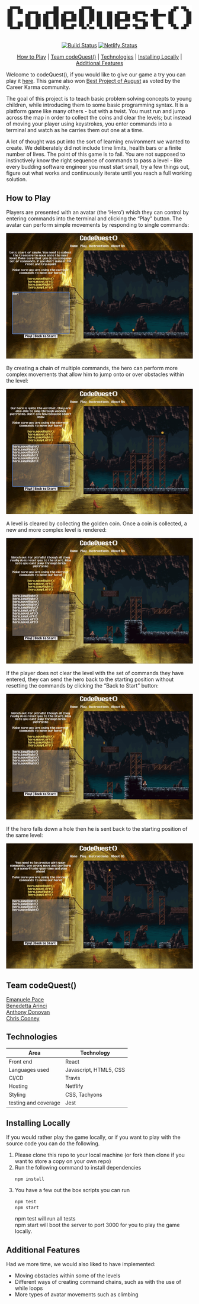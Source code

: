 <div align="center">
<img src="./public/codequest_title.png" width="500px">
<br><br>

[![Build Status](https://travis-ci.com/ChrisCooney05/codeQuest.svg?branch=master)](https://travis-ci.com/ChrisCooney05/codeQuest)
[![Netlify Status](https://api.netlify.com/api/v1/badges/e2dd292d-0968-4564-b990-02ce06425514/deploy-status)](https://app.netlify.com/sites/lets-codequest/deploys)

[How to Play](#how-to-play) | [Team codeQuest()](<#Team-codeQuest()>) | [Technologies](#technologies) | [Installing Locally](#installing-locally) | [Additional Features](#additional-features)

</div>

Welcome to codeQuest(), if you would like to give our game a try you can play it [here](https://lets-codequest.netlify.app/). This game also won [Best Project of August](https://careerkarma.com/discussions/projects/codequest-174/) as voted by the Career Karma community.

The goal of this project is to teach basic problem solving concepts to young children, while introducing them to some basic programming syntax. It is a platform game like many others - but with a twist. You must run and jump across the map in order to collect the coins and clear the levels; but instead of moving your player using keystrokes, you enter commands into a terminal and watch as he carries them out one at a time.

A lot of thought was put into the sort of learning environment we wanted to create. We deliberately did not include time limits, health bars or a finite number of lives. The point of this game is to fail. You are not supposed to instinctively know the right sequence of commands to pass a level - like every budding software engineer you must start small, try a few things out, figure out what works and continuously iterate until you reach a full working solution.

## How to Play

Players are presented with an avatar (the ‘Hero’) which they can control by entering commands into the terminal and clicking the “Play” button. The avatar can perform simple movements by responding to single commands:

![move](./public/single.gif)

By creating a chain of multiple commands, the hero can perform more complex movements that allow him to jump onto or over obstacles within the level:

![move](./public/combo.gif)

A level is cleared by collecting the golden coin. Once a coin is collected, a new and more complex level is rendered:

![move](./public/clearing.gif)

If the player does not clear the level with the set of commands they have entered, they can send the hero back to the starting position without resetting the commands by clicking the “Back to Start” button:

![move](./public/reset.gif)

If the hero falls down a hole then he is sent back to the starting position of the same level:

![move](./public/falling.gif)

## Team codeQuest()

[Emanuele Pace](https://github.com/Emanuele-20)<br/>
[Benedetta Arinci](https://github.com/BeneArinci)<br/>
[Anthony Donovan](https://github.com/ad13380)<br/>
[Chris Cooney](https://github.com/ChrisCooney05)<br/>

## Technologies

| Area                 | Technology             |
| -------------------- | ---------------------- |
| Front end            | React                  |
| Languages used       | Javascript, HTML5, CSS |
| CI/CD                | Travis                 |
| Hosting              | Netflify               |
| Styling              | CSS, Tachyons          |
| testing and coverage | Jest                   |

## Installing Locally

If you would rather play the game locally, or if you want to play with the source code you can do the following.

1. Please clone this repo to your local machine (or fork then clone if you want to store a copy on your own repo)
2. Run the following command to install dependencies <br/>
   ```
   npm install
   ```
3. You have a few out the box scripts you can run
   ```
   npm test
   npm start
   ```
   npm test will run all tests <br/>
   npm start will boot the server to port 3000 for you to play the game locally.

## Additional Features

Had we more time, we would also liked to have implemented:

- Moving obstacles within some of the levels
- Different ways of creating command chains, such as with the use of while loops
- More types of avatar movements such as climbing
